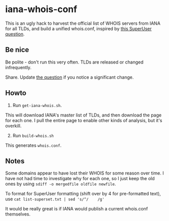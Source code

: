 iana-whois-conf
==============

This is an ugly hack to harvest the official list of WHOIS servers from IANA for all TLDs, and build a unified whois.conf, inspired by [this SuperUser question](http://superuser.com/questions/758647).

Be nice
-------

Be polite - don't run this very often. TLDs are released or changed infrequently.

Share. Update [the question](http://superuser.com/questions/758647) if you notice a significant change.

Howto
----

1. Run `get-iana-whois.sh`. 

This will download IANA's master list of TLDs, and then download the page for each one.  I pull the entire page to enable other kinds of analysis, but it's overkill.

2. Run `build-whois.sh`

This generates `whois.conf`.

Notes
-----
Some domains appear to have lost their WHOIS for some reason over time.  I have not had time to investigate why for each one, so I just keep the old ones by using  `sdiff -o mergedfile oldfile newfile`.

To format for SuperUser formatting (shift over by 4 for pre-formatted text), use `cat list-superset.txt | sed 's/^/    /g'`

It would be really great is if IANA would publish a current whois.conf themselves.

